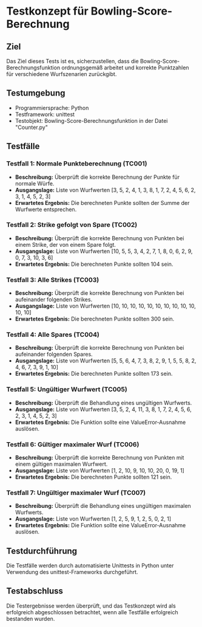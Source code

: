 # Testkonzept für Bowling-Score-Berechnung

## Ziel
Das Ziel dieses Tests ist es, sicherzustellen, dass die Bowling-Score-Berechnungsfunktion ordnungsgemäß arbeitet und korrekte Punktzahlen für verschiedene Wurfszenarien zurückgibt.

## Testumgebung
- Programmiersprache: Python
- Testframework: unittest
- Testobjekt: Bowling-Score-Berechnungsfunktion in der Datei "Counter.py"

## Testfälle

### Testfall 1: Normale Punkteberechnung (TC001)
- **Beschreibung:** Überprüft die korrekte Berechnung der Punkte für normale Würfe.
- **Ausgangslage:** Liste von Wurfwerten [3, 5, 2, 4, 1, 3, 8, 1, 7, 2, 4, 5, 6, 2, 3, 1, 4, 5, 2, 3]
- **Erwartetes Ergebnis:** Die berechneten Punkte sollten der Summe der Wurfwerte entsprechen.

### Testfall 2: Strike gefolgt von Spare (TC002)
- **Beschreibung:** Überprüft die korrekte Berechnung von Punkten bei einem Strike, der von einem Spare folgt.
- **Ausgangslage:** Liste von Wurfwerten [10, 5, 5, 3, 4, 2, 7, 1, 8, 0, 6, 2, 9, 0, 7, 3, 10, 3, 6]
- **Erwartetes Ergebnis:** Die berechneten Punkte sollten 104 sein.

### Testfall 3: Alle Strikes (TC003)
- **Beschreibung:** Überprüft die korrekte Berechnung von Punkten bei aufeinander folgenden Strikes.
- **Ausgangslage:** Liste von Wurfwerten [10, 10, 10, 10, 10, 10, 10, 10, 10, 10, 10, 10]
- **Erwartetes Ergebnis:** Die berechneten Punkte sollten 300 sein.

### Testfall 4: Alle Spares (TC004)
- **Beschreibung:** Überprüft die korrekte Berechnung von Punkten bei aufeinander folgenden Spares.
- **Ausgangslage:** Liste von Wurfwerten [5, 5, 6, 4, 7, 3, 8, 2, 9, 1, 5, 5, 8, 2, 4, 6, 7, 3, 9, 1, 10]
- **Erwartetes Ergebnis:** Die berechneten Punkte sollten 173 sein.

### Testfall 5: Ungültiger Wurfwert (TC005)
- **Beschreibung:** Überprüft die Behandlung eines ungültigen Wurfwerts.
- **Ausgangslage:** Liste von Wurfwerten [3, 5, 2, 4, 11, 3, 8, 1, 7, 2, 4, 5, 6, 2, 3, 1, 4, 5, 2, 3]
- **Erwartetes Ergebnis:** Die Funktion sollte eine ValueError-Ausnahme auslösen.

### Testfall 6: Gültiger maximaler Wurf (TC006)
- **Beschreibung:** Überprüft die korrekte Berechnung von Punkten mit einem gültigen maximalen Wurfwert.
- **Ausgangslage:** Liste von Wurfwerten [1, 2, 10, 9, 10, 10, 20, 0, 19, 1]
- **Erwartetes Ergebnis:** Die berechneten Punkte sollten 121 sein.

### Testfall 7: Ungültiger maximaler Wurf (TC007)
- **Beschreibung:** Überprüft die Behandlung eines ungültigen maximalen Wurfwerts.
- **Ausgangslage:** Liste von Wurfwerten [1, 2, 5, 9, 1, 2, 5, 0, 2, 1]
- **Erwartetes Ergebnis:** Die Funktion sollte eine ValueError-Ausnahme auslösen.

## Testdurchführung
Die Testfälle werden durch automatisierte Unittests in Python unter Verwendung des unittest-Frameworks durchgeführt.

## Testabschluss
Die Testergebnisse werden überprüft, und das Testkonzept wird als erfolgreich abgeschlossen betrachtet, wenn alle Testfälle erfolgreich bestanden wurden.
